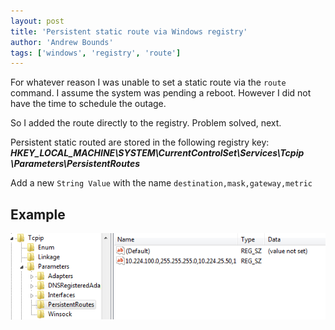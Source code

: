 ```yaml
---
layout: post
title: 'Persistent static route via Windows registry'
author: 'Andrew Bounds'
tags: ['windows', 'registry', 'route']
---
```


For whatever reason I was unable to set a static route via the `route` command.
I assume the system was pending a reboot. However I did not have the time to schedule the outage.

So I added the route directly to the registry. Problem solved, next.

Persistent static routed are stored in the following registry key:
***HKEY_LOCAL_MACHINE\SYSTEM\CurrentControlSet\Services\Tcpip \Parameters\PersistentRoutes***

Add a new `String Value` with the name `destination,mask,gateway,metric`

## Example

![registry-route](/assets/img/registry-route.png)
